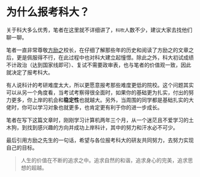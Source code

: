 # 为什么报考科大？

关于科大多么优秀，笔者在这里就不详细讲了，`科吹`人数不少，建议大家去找他们聊一聊。

笔者一直非常尊敬[方励之](https://program-think.blogspot.com/2012/04/fang-lizhi-and-fang-binxing.html)校长，在仔细了解那些年的历史和阅读了方励之的文章之后，更是佩服得不行，在此过程中也对科大建立起憧憬。除此之外，科大初试成绩不计政治（达到国家线即可）、复试不需要政审表，也与笔者的价值观一致，因此就决定了报考科大。

有人说科计的考研难度太大，所以更愿意报考那些难度更低的院校。这个问题其实可以从另一个角度看，当考试考察得很全面时，如果你的基础更为扎实，付出的努力更多，你上岸的机会和**稳定性**也就越大。另外，当周围的同学都是基础扎实的大佬时，你可以学习对象也就更多，也肯定更有利于你的进一步成长。

笔者在写下这篇文章时，刚刚学习计算机两年三个月，从一个迷茫且不爱学习的土木狗，到找到感兴趣的方向并成功上岸科计，其中的努力和汗水必不可少。

最后引用方励之先生的一句话，希望与各位报考科大的研友共同努力，去努力实现自己的目标。

> 人生的价值在不断的追求之中。追求自然的和谐，追求身心的完美，追求思想的超越。
